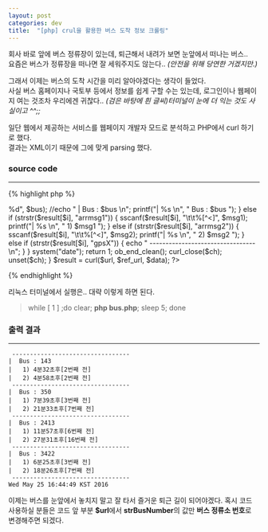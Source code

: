 ```yaml
---
layout: post
categories: dev 
title:  "[php] crul을 활용한 버스 도착 정보 크롤링"
---
```



회사 바로 앞에 버스 정류장이 있는데, 퇴근해서 내려가 보면 눈앞에서 떠나는 버스..  
요즘은 버스가 정류장을 떠나면 잘 세워주지도 않는다.. *(안전을 위해 당연한 거겠지만.)*

그래서 이제는 버스의 도착 시간을 미리 알아야겠다는 생각이 들었다.  
사실 버스 홈페이지나 국토부 등에서 정보를 쉽게 구할 수는 있는데, 로그인이나 웹페이지 여는 것조차 우리에겐 귀찮다..  *(검은 바탕에 흰 글씨)터미널이 눈에 더 익는 것도 사실이고 ^^;;*  

일단 웹에서 제공하는 서비스를 웹페이지 개발자 모드로 분석하고 PHP에서 curl 하기로 했다.   
결과는 XML이기 때문에 그에 맞게 parsing 했다.  

### source code
----

{% highlight php %}
<?php
/* FIXME. change strBusNumber !! */
$url = "http://bus.go.kr/xmlRequest/getStationByUid.jsp?strBusNumber=23248";
$ref_url = "";
$data = array();
function curl($url, $ref_url, $data)
{
	$ch = curl_init();
	curl_setopt($ch, CURLOPT_USERAGENT, "Mozilla/5.0 (Windows NT 6.1) AppleWebKit/537.36 (KHTML, like Gecko) Chrome/50.0.2661.94 Safari/537.36");
	curl_setopt($ch, CURLOPT_TIMEOUT, 30);
	curl_setopt($ch, CURLOPT_RETURNTRANSFER, TRUE);
	curl_setopt($ch, CURLOPT_URL, $url);
	//curl_setopt($ch, CURLOPT_RETURNTRANSFER, 1);
	curl_setopt($ch, CURLOPT_REFERER, $ref_url);
	curl_setopt($ch, CURLOPT_HEADER, TRUE);
	curl_setopt($ch, CURLOPT_USERAGENT, $_SERVER['HTTP_USER_AGENT']);
	curl_setopt($ch, CURLOPT_FOLLOWLOCATION, TRUE);
	curl_setopt($ch, CURLOPT_POST, TRUE);
	curl_setopt($ch, CURLOPT_POSTFIELDS, $data);
	ob_start();
	$res = curl_exec ($ch);
	$result = explode("\n", $res); // 7
	echo " ---------------------------------\n";
	for ($i = 0; $i < count($result); $i++) {
		if (strstr($result[$i], "rtNm")) {
			sscanf($result[$i], "\t\t<rtNm>%d</rtNm>", $bus);
			//echo " | Bus : $bus \n";
			printf("| %s \n", " Bus : $bus ");
		} else if (strstr($result[$i], "arrmsg1")) {
			sscanf($result[$i], "\t\t<arrmsg1>%[^<]</arrmsg1>", $msg1);
			printf("|  %s \n", " 1) $msg1 ");
		} else if (strstr($result[$i], "arrmsg2")) {
			sscanf($result[$i], "\t\t<arrmsg2>%[^<]</arrmsg2>", $msg2);
			printf("|  %s \n", " 2) $msg2 ");
		} else if (strstr($result[$i], "gpsX")) {
			echo " ---------------------------------\n";
		}
	}
	system("date");
	return 1;
	ob_end_clean();
	curl_close($ch);
	unset($ch);
}
$result = curl($url, $ref_url, $data);
?>
{% endhighlight %}

리눅스 터미널에서 실행은.. 대략 이렇게 하면 된다.  

>while [ 1 ] ;do clear; **php bus.php**; sleep 5; done

### 출력 결과
----

~~~
 ---------------------------------
|  Bus : 143  
|   1) 4분32초후[2번째 전]  
|   2) 4분58초후[2번째 전]  
 ---------------------------------
|  Bus : 350  
|   1) 7분39초후[3번째 전]  
|   2) 21분33초후[7번째 전]  
 ---------------------------------
|  Bus : 2413  
|   1) 11분57초후[6번째 전]  
|   2) 27분31초후[16번째 전]  
 ---------------------------------
|  Bus : 3422  
|   1) 6분25초후[3번째 전]  
|   2) 18분26초후[7번째 전]  
 ---------------------------------
Wed May 25 16:44:49 KST 2016
~~~


이제는 버스를 눈앞에서 놓치지 말고 잘 타서 즐거운 퇴근 길이 되어야겠다. 
혹시 코드 사용하실 분들은 코드 앞 부분 **$url**에서 **strBusNumber**의 값만 **버스 정류소 번호**로 변경해주면 되겠다.

